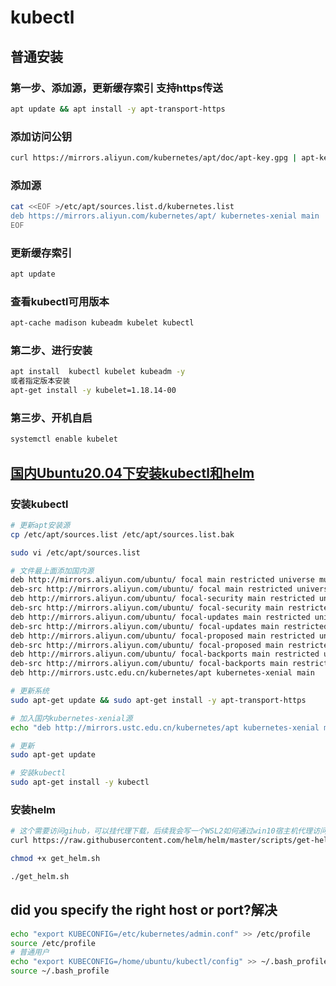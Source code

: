 # kubectl

## 普通安装

### 第一步、添加源，更新缓存索引 支持https传送

```bash
apt update && apt install -y apt-transport-https 
```

### 添加访问公钥

```bash
curl https://mirrors.aliyun.com/kubernetes/apt/doc/apt-key.gpg | apt-key add - 
```

 

### 添加源

```bash
cat <<EOF >/etc/apt/sources.list.d/kubernetes.list
deb https://mirrors.aliyun.com/kubernetes/apt/ kubernetes-xenial main
EOF
```

### 更新缓存索引

```bash
apt update
```

### 查看kubectl可用版本

```bash
apt-cache madison kubeadm kubelet kubectl
```

### 第二步、进行安装 

```bash
apt install  kubectl kubelet kubeadm -y
或者指定版本安装
apt-get install -y kubelet=1.18.14-00
```

### 第三步、开机自启

```bash
systemctl enable kubelet
```

## [国内Ubuntu20.04下安装kubectl和helm](https://my.oschina.net/ykbj/blog/4315903)

### 安装kubectl

```bash
# 更新apt安装源
cp /etc/apt/sources.list /etc/apt/sources.list.bak

sudo vi /etc/apt/sources.list

# 文件最上面添加国内源
deb http://mirrors.aliyun.com/ubuntu/ focal main restricted universe multiverse
deb-src http://mirrors.aliyun.com/ubuntu/ focal main restricted universe multiverse
deb http://mirrors.aliyun.com/ubuntu/ focal-security main restricted universe multiverse
deb-src http://mirrors.aliyun.com/ubuntu/ focal-security main restricted universe multiverse
deb http://mirrors.aliyun.com/ubuntu/ focal-updates main restricted universe multiverse
deb-src http://mirrors.aliyun.com/ubuntu/ focal-updates main restricted universe multiverse
deb http://mirrors.aliyun.com/ubuntu/ focal-proposed main restricted universe multiverse
deb-src http://mirrors.aliyun.com/ubuntu/ focal-proposed main restricted universe multiverse
deb http://mirrors.aliyun.com/ubuntu/ focal-backports main restricted universe multiverse
deb-src http://mirrors.aliyun.com/ubuntu/ focal-backports main restricted universe multiverse
deb http://mirrors.ustc.edu.cn/kubernetes/apt kubernetes-xenial main

# 更新系统
sudo apt-get update && sudo apt-get install -y apt-transport-https

# 加入国内kubernetes-xenial源
echo "deb http://mirrors.ustc.edu.cn/kubernetes/apt kubernetes-xenial main" | sudo tee -a /etc/apt/sources.list.d/kubernetes.list

# 更新
sudo apt-get update

# 安装kubectl
sudo apt-get install -y kubectl
```

### 安装helm

```bash
# 这个需要访问gihub，可以挂代理下载，后续我会写一个WSL2如何通过win10宿主机代理访问外网的教程
curl https://raw.githubusercontent.com/helm/helm/master/scripts/get-helm-3 > get_helm.sh

chmod +x get_helm.sh

./get_helm.sh
```

## did you specify the right host or port?解决 <a id="articleContentId"></a>

```bash
echo "export KUBECONFIG=/etc/kubernetes/admin.conf" >> /etc/profile
source /etc/profile
# 普通用户
echo "export KUBECONFIG=/home/ubuntu/kubectl/config" >> ~/.bash_profile
source ~/.bash_profile
```



